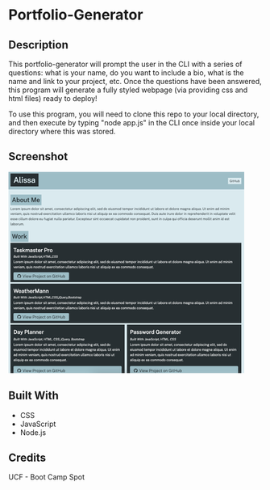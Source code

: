 # Portfolio-Generator


## Description
This portfolio-generator will prompt the user in the CLI with a series of questions: what is your name, do you want to include a bio, what is the name and link to your project, etc. Once the questions have been answered, this program will generate a fully styled webpage (via providing css and html files) ready to deploy!

To use this program, you will need to clone this repo to your local directory, and then execute by typing "node app.js" in the CLI once inside your local directory where this was stored.

## Screenshot
![Sample picture of portfolio page; Name at top followed by a description about me, and then a description of each of my projects](./assets/images/pageSnip.png)


## Built With
* CSS
* JavaScript
* Node.js


## Credits
UCF - Boot Camp Spot